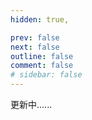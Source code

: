 ```yaml
---
hidden: true,

prev: false
next: false
outline: false
comment: false
# sidebar: false
---
```


更新中......
